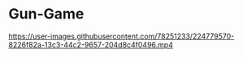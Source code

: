 # Gun-Game
https://user-images.githubusercontent.com/78251233/224779570-8226f82a-13c3-44c2-9657-204d8c4f0496.mp4
